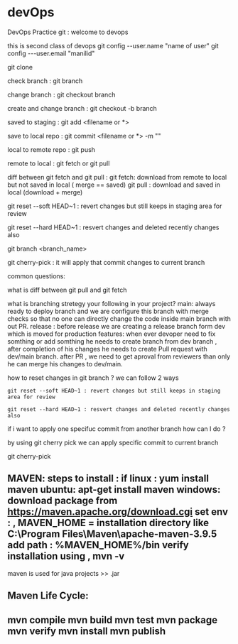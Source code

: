 # devOps
DevOps Practice
git :
welcome to devops

this is second class of devops
git config --user.name "name of user"
git config ---user.email "manilid"

git clone

check branch : git branch

change branch : git checkout branch

create and change branch : git checkout -b branch

saved to staging : git add <filename or *>

save to local repo : git commit <filename or *> -m "<commit-messeage>"

local to remote repo : git push

remote to local : git fetch or git pull

diff between git fetch and git pull : 
git fetch: download from remote to local but not saved in local ( merge == saved)
git pull : download and saved in local (download + merge)

git reset --soft HEAD~1 : revert changes but still keeps in staging area for review

git reset --hard HEAD~1 : resvert changes and deleted recently changes also 

git branch <branch_name>

git cherry-pick <commit-id> : it will apply that commit changes to current branch 

common questions:

what is diff between git pull and git fetch

what is branching stretegy your following in your project?
main: always ready to deploy branch and we are configure this branch with merge checks so that no one can directly change the code inside main branch with out PR.
release : before release we are creating a release branch form dev which is moved for production
features: when ever devoper need to fix somthing or add somthing he needs to create branch from dev branch , after completion of his changes he needs to create Pull request with dev/main branch.
            after PR , we need to get aproval from reviewers than only he can merge his changes to dev/main.

how to reset changes in git branch ?
we can follow 2 ways

    git reset --soft HEAD~1 : revert changes but still keeps in staging area for review

    git reset --hard HEAD~1 : resvert changes and deleted recently changes also 

if i want to apply one specifuc commit from another branch how can I do ?

by using git cherry pick we can apply specific commit to current branch

git cherry-pick <commit-ID>


MAVEN:
steps to install :
    if linux : yum install maven
    ubuntu: apt-get install maven
    windows: download package from https://maven.apache.org/download.cgi
    set env : , MAVEN_HOME = installation directory like C:\Program Files\Maven\apache-maven-3.9.5
    add path : %MAVEN_HOME%/bin
    verify installation using , mvn -v
-----------------------------------------------------------------------------------------------------------

maven is used for java projects >> .jar

Maven Life Cycle:
-----------------------------------------
mvn compile
mvn build
mvn test
mvn package
mvn verify
mvn install
mvn publish
----------------------------------